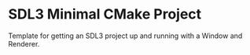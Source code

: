 # SDL3 Minimal CMake Project
Template for getting an SDL3 project up and running with a Window and Renderer.
